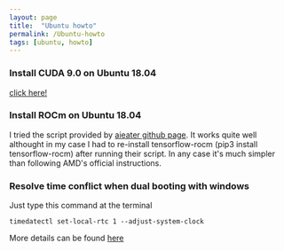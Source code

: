 ```yaml
---
layout: page
title:  "Ubuntu howto"
permalink: /Ubuntu-howto
tags: [ubuntu, howto]
---
```


### Install CUDA 9.0 on Ubuntu 18.04
[click here!](./Install-CUDA-9-0-Ubuntu-18-04.html)

### Install ROCm on Ubuntu 18.04
I tried the script provided by [aieater github page](https://github.com/aieater/rocm_tensorflow_info). It works quite well althought in my case I had to re-install tensorflow-rocm (pip3 install tensorflow-rocm) after running their script. In any case it's much simpler than following AMD's official instructions.

### Resolve time conflict when dual booting with windows
Just type this command at the terminal
```shell
timedatectl set-local-rtc 1 --adjust-system-clock
```
More details can be found [here](http://ubuntuhandbook.org/index.php/2016/05/time-differences-ubuntu-1604-windows-10/)

